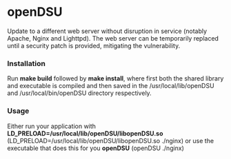 # openDSU
Update to a different web server without disruption in service (notably Apache, Nginx and Lighttpd). The web server can be temporarily replaced until a security patch is provided, mitigating the vulnerability.

### Installation
Run **make build** followed by **make install**, where first both the shared library and executable is compiled and then saved in the /usr/local/lib/openDSU and /usr/local/bin/openDSU directory respectively.

### Usage
Either run your application with 
**LD_PRELOAD=/usr/local/lib/openDSU/libopenDSU.so** (LD_PRELOAD=/usr/local/lib/openDSU/libopenDSU.so ./nginx)
or use the executable that does this for you
**openDSU** (openDSU ./nginx)

